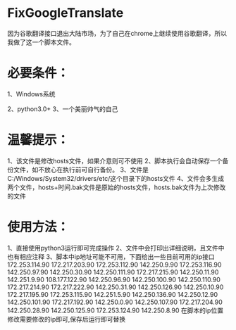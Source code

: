 # FixGoogleTranslate
因为谷歌翻译接口退出大陆市场，为了自己在chrome上继续使用谷歌翻译，所以我做了这一个脚本文件。

# 必要条件：
1、Windows系统

2、python3.0+
3、一个美丽帅气的自己

# 温馨提示：
1、该文件是修改hosts文件，如果介意则可不使用
2、脚本执行会自动保存一个备份文件，如不放心在执行前可自行备份。
3、文件是C:/Windows/System32/drivers/etc/这个目录下的hosts文件
4、文件会多生成两个文件，hosts+时间.bak文件是原始的hosts文件，hosts.bak文件为上次修改的文件

# 使用方法：
1、直接使用python3运行即可完成操作
2、文件中会打印出详细说明，且文件中也有相应注释
3、脚本中ip地址可能不可用，下面给出一些目前可用的ip接口
    172.253.114.90
    172.217.203.90
    172.253.112.90
    142.250.9.90
    172.253.116.90
    142.250.97.90
    142.250.30.90
    142.250.111.90
    172.217.215.90
    142.250.11.90
    142.251.9.90
    108.177.122.90
    142.250.96.90
    142.250.100.90
    142.250.110.90
    172.217.214.90
    172.217.222.90
    142.250.31.90
    142.250.126.90
    142.250.10.90
    172.217.195.90
    172.253.115.90
    142.251.5.90
    142.250.136.90
    142.250.12.90
    142.250.101.90
    172.217.192.90
    142.250.0.90
    142.250.107.90
    172.217.204.90
    142.250.28.90
    142.250.125.90
    172.253.124.90
    142.250.8.90
  在脚本的ip位置修改需要修改的ip即可,保存后运行即可替换



